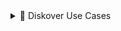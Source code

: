 <details><summary>📂 Diskover Use Cases</summary>
<br>
  
<h3>Diskover Use Cases</h3>
Diskover addresses unstructured data stored across various storage repositories. Data curation encompasses the manual and automated processes needed for principled and controlled data creation, maintenance, cleanup, and management, together with the capacity to add value to data. 
<br>
<h4>System Administrators</h4>
<br>
The use case for System Administrators is often centered around data cleanup, data disposition, ensuring data redundancy, and automating data. System Administrators are often tasked with controlling costs associated with unstructured data.
<br>
<h4>Line of Business Users</h4>
<br>
The use cases for Line of Business users are often centered around adding value to data, finding relevant data, correlating, analyzing, taking action on data sets, and adding business context to data.
<br>
<br>
</details>
